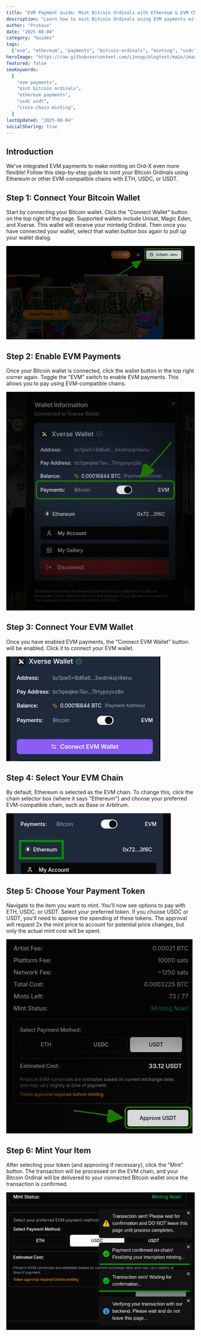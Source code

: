```yaml
---
title: "EVM Payment Guide: Mint Bitcoin Ordinals with Ethereum & EVM Chains"
description: "Learn how to mint Bitcoin Ordinals using EVM payments with ETH, USDC, or USDT on Ord-X platform. Step-by-step guide for cross-chain minting."
author: "Proteux"
date: "2025-08-04"
category: "Guides"
tags:
  ["evm", "ethereum", "payments", "bitcoin-ordinals", "minting", "usdc", "usdt"]
heroImage: "https://raw.githubusercontent.com/Linnyp/blogtest/main/images/heroes/evmbannerpup2.png"
featured: false
seoKeywords:
  [
    "evm payments",
    "mint bitcoin ordinals",
    "ethereum payments",
    "usdc usdt",
    "cross-chain minting",
  ]
lastUpdated: "2025-08-04"
socialSharing: true
---
```


## Introduction

We've integrated EVM payments to make minting on Ord-X even more flexible! Follow this step-by-step guide to mint your Bitcoin Ordinals using Ethereum or other EVM-compatible chains with ETH, USDC, or USDT.

## Step 1: Connect Your Bitcoin Wallet

Start by connecting your Bitcoin wallet. Click the "Connect Wallet" button on the top right of the page. Supported wallets include Unisat, Magic Eden, and Xverse. This wallet will receive your mintedg Ordinal. Then once you have connected your wallet, select that wallet button box again to pull up your wallet dialog.

![Connect your wallet|style:full-width|caption:Found in top right corner of your browser](https://raw.githubusercontent.com/Linnyp/blogtest/main/images/screenshots/connect-wallet-button.png)

## Step 2: Enable EVM Payments

Once your Bitcoin wallet is connected, click the wallet button in the top right corner again. Toggle the "EVM" switch to enable EVM payments. This allows you to pay using EVM-compatible chains.

![Toggle EVM Payment|style:full-width](https://raw.githubusercontent.com/Linnyp/blogtest/main/images/screenshots/evm-toggle.png)

## Step 3: Connect Your EVM Wallet

Once you have enabled EVM payments, the "Connect EVM Wallet" button will be enabled. Click it to connect your EVM wallet.

![Connect your EVM Wallet|style:full-width](https://raw.githubusercontent.com/Linnyp/blogtest/main/images/screenshots/ConnectEvmWallet.png)

## Step 4: Select Your EVM Chain

By default, Ethereum is selected as the EVM chain. To change this, click the chain selector box (where it says "Ethereum") and choose your preferred EVM-compatible chain, such as Base or Arbitrum.

![Select EVM Chain|style:full-width](https://raw.githubusercontent.com/Linnyp/blogtest/main/images/screenshots/chain-select.png)

## Step 5: Choose Your Payment Token

Navigate to the item you want to mint. You'll now see options to pay with ETH, USDC, or USDT. Select your preferred token. If you choose USDC or USDT, you'll need to approve the spending of these tokens. The approval will request 2x the mint price to account for potential price changes, but only the actual mint cost will be spent.

![Choose Payment Token|style:full-width](https://raw.githubusercontent.com/Linnyp/blogtest/main/images/screenshots/payment-token-selection.png)

## Step 6: Mint Your Item

After selecting your token (and approving if necessary), click the "Mint" button. The transaction will be processed on the EVM chain, and your Bitcoin Ordinal will be delivered to your connected Bitcoin wallet once the transaction is confirmed.

![Mint Your Item|style:full-width](https://raw.githubusercontent.com/Linnyp/blogtest/main/images/screenshots/mint-confirmation.png)
